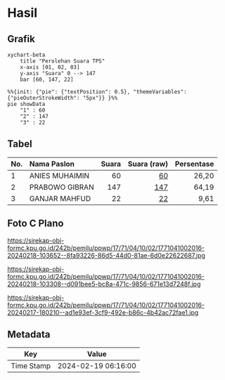 # Hasil

## Grafik

```mermaid
xychart-beta
    title "Perolehan Suara TPS"
    x-axis [01, 02, 03]
    y-axis "Suara" 0 --> 147
    bar [60, 147, 22]
```

```mermaid
%%{init: {"pie": {"textPosition": 0.5}, "themeVariables": {"pieOuterStrokeWidth": "5px"}} }%%
pie showData
    "1" : 60
    "2" : 147
    "3" : 22
```

## Tabel

| No. | Nama Paslon    | Suara | Suara (raw) | Persentase |
|:--- |:-------------- | -----:| -----------:| ----------:|
| 1   | ANIES MUHAIMIN | 60    | [60][p-1]   | 26,20      |
| 2   | PRABOWO GIBRAN | 147   | [147][p-2]  | 64,19      |
| 3   | GANJAR MAHFUD  | 22    | [22][p-3]   | 9,61       |


[p-1]: https://github.com/gigit-pemilu/pemilu-2024-17-bengkulu/blob/main/pilpres/hitung-suara/sub/17-bengkulu/sub/71-kota-bengkulu/sub/04-muara-bangka-hulu/sub/1002-bentiring/sub/016-tps/sub/paslon-1.txt
[p-2]: https://github.com/gigit-pemilu/pemilu-2024-17-bengkulu/blob/main/pilpres/hitung-suara/sub/17-bengkulu/sub/71-kota-bengkulu/sub/04-muara-bangka-hulu/sub/1002-bentiring/sub/016-tps/sub/paslon-2.txt
[p-3]: https://github.com/gigit-pemilu/pemilu-2024-17-bengkulu/blob/main/pilpres/hitung-suara/sub/17-bengkulu/sub/71-kota-bengkulu/sub/04-muara-bangka-hulu/sub/1002-bentiring/sub/016-tps/sub/paslon-3.txt

## Foto C Plano

https://sirekap-obj-formc.kpu.go.id/242b/pemilu/ppwp/17/71/04/10/02/1771041002016-20240218-103652--8fa93226-86d5-44d0-81ae-6d0e22622687.jpg

https://sirekap-obj-formc.kpu.go.id/242b/pemilu/ppwp/17/71/04/10/02/1771041002016-20240218-103308--d091bee5-bc8a-471c-9856-671e13d7248f.jpg

https://sirekap-obj-formc.kpu.go.id/242b/pemilu/ppwp/17/71/04/10/02/1771041002016-20240217-180210--ad1e93ef-3cf9-492e-b86c-4b42ac72fae1.jpg


## Metadata

| Key        | Value               |
| ---------- | ------------------- |
| Time Stamp | 2024-02-19 06:16:00 |



